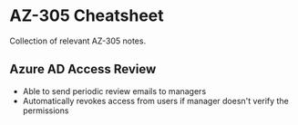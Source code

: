 # AZ-305 Cheatsheet

Collection of relevant AZ-305 notes.

## Azure AD Access Review

- Able to send periodic review emails to managers
- Automatically revokes access from users if manager doesn't verify the permissions

